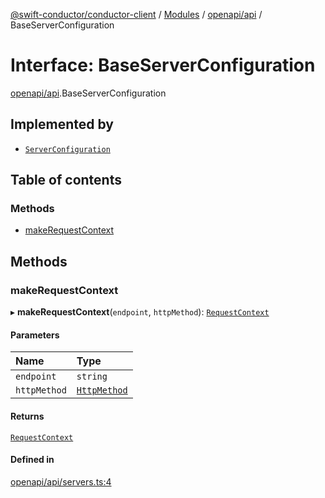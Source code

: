 [@swift-conductor/conductor-client](../README.md) / [Modules](../modules.md) / [openapi/api](../modules/openapi_api.md) / BaseServerConfiguration

# Interface: BaseServerConfiguration

[openapi/api](../modules/openapi_api.md).BaseServerConfiguration

## Implemented by

- [`ServerConfiguration`](../classes/openapi_api.ServerConfiguration.md)

## Table of contents

### Methods

- [makeRequestContext](openapi_api.BaseServerConfiguration.md#makerequestcontext)

## Methods

### makeRequestContext

▸ **makeRequestContext**(`endpoint`, `httpMethod`): [`RequestContext`](../classes/openapi_api.RequestContext.md)

#### Parameters

| Name | Type |
| :------ | :------ |
| `endpoint` | `string` |
| `httpMethod` | [`HttpMethod`](../enums/openapi_api.HttpMethod.md) |

#### Returns

[`RequestContext`](../classes/openapi_api.RequestContext.md)

#### Defined in

[openapi/api/servers.ts:4](https://github.com/swift-conductor/conductor-client-typescript/blob/d61717b/openapi/api/servers.ts#L4)
